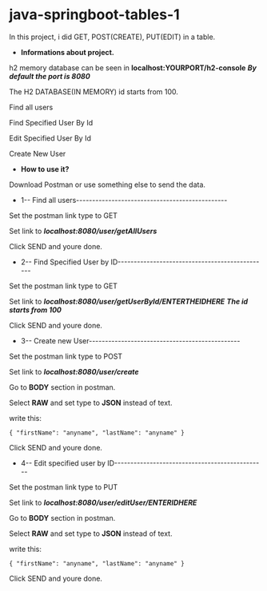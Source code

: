 # java-springboot-tables-1
In this project, i did GET, POST(CREATE), PUT(EDIT) in a table. 

- **Informations about project.**

h2 memory database can be seen in **localhost:YOURPORT/h2-console** ***By default the port is 8080***

The H2 DATABASE(IN MEMORY) id starts from 100.

Find all users

Find Specified User By Id

Edit Specified User By Id

Create New User

- **How to use it?**

Download Postman or use something else to send the data.






- 1-- Find all users-----------------------------------------------

Set the postman link type to GET

Set link to ***localhost:8080/user/getAllUsers***

Click SEND and youre done.











- 2-- Find Specified User by ID-----------------------------------------------

Set the postman link type to GET

Set link to ***localhost:8080/user/getUserById/ENTERTHEIDHERE*** ***The id starts from 100***

Click SEND and youre done.







- 3-- Create new User-----------------------------------------------

Set the postman link type to POST

Set link to ***localhost:8080/user/create***

Go to **BODY** section in postman.

Select **RAW** and set type to **JSON** instead of text.

write this:

`
{
    "firstName": "anyname",
    "lastName": "anyname"
}
`

Click SEND and youre done.










- 4-- Edit specified user by ID-----------------------------------------------

Set the postman link type to PUT

Set link to ***localhost:8080/user/editUser/ENTERIDHERE***

Go to **BODY** section in postman.

Select **RAW** and set type to **JSON** instead of text.

write this:

`
{
    "firstName": "anyname",
    "lastName": "anyname"
}
`

Click SEND and youre done.












